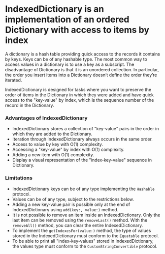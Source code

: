 # IndexedDictionary is an implementation of an ordered Dictionary with access to items by index

A dictionary is a hash table providing quick access to the records it contains by keys. Keys can be of any hashable type. The most common way to access values in a dictionary is to use a key as a subscript. 
The disadvantage of Dictionary is that it is an unordered collection. In particular, the order you insert items into a Dictionary doesn’t define the order they’re iterated.

IndexedDictionary is designed for tasks where you want to preserve the order of items in the Dictionary in which they were added and have quick access to the "key-value" by index, which is the sequence number of the record in the Dictionary.

### Advantages of IndexedDictionary

- IndexedDictionary stores a collection of "key-value" pairs in the order in which they are added to the Dictionary. 
- Iteration through IndexedDictionary always occurs in the same order.
- Access to value by key with O(1) complexity.
- Accessing a "key-value" by index with O(1) complexity.
- Adding a new item with O(1) complexity.
- Display a visual representation of the "index-key-value" sequence in Dictionary.

### Limitations

- IndexedDictionary keys can be of any type implementing the `Hashable` protocol.
- Values can be of any type, subject to the restrictions below.
- Adding a new key-value pair is possible only at the end of IndexedDictionary using `add(key:, value:)` method.
- It is not possible to remove an item inside an IndexedDictionary. Only the last item can be removed using the `removeLast()` method. With the `removeAll()` method, you can clear the entire IndexedDictionary.
- To implement the `getIndexesFor(value:)` method, the type of values stored in the IndexedDictionary must conform to the `Equatable` protocol.
- To be able to print all "index-key-values" stored in IndexedDictionary, the values type must conform to the `CustomStringConvertible` protocol.
